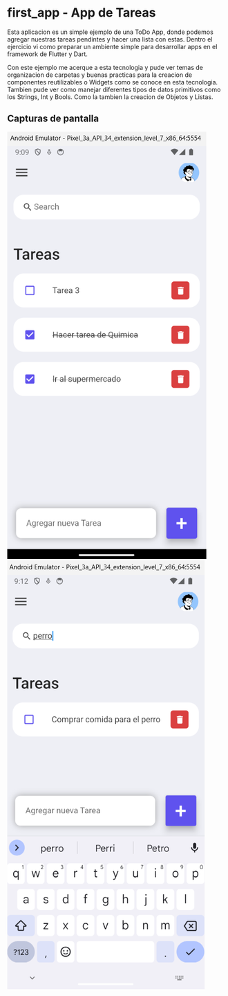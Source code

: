 # first_app - App de Tareas

Esta aplicacion es un simple ejemplo de una ToDo App, donde podemos agregar nuestras tareas pendintes y hacer una lista con estas. Dentro el ejercicio vi como preparar un ambiente simple para desarrollar apps en el framework de Flutter y Dart.

Con este ejemplo me acerque a esta tecnologia y pude ver temas de organizacion de carpetas y buenas practicas para la creacion de componentes reutilizables o Widgets como se conoce en esta tecnologia. Tambien pude ver como manejar diferentes tipos de datos primitivos como los Strings, Int y Bools. Como la tambien la creacion de Objetos y Listas.

## Capturas de pantalla

![Carga inicia](assets/images/image.png)
![Busqueda de Tarea](assets/images/image-1.png)
